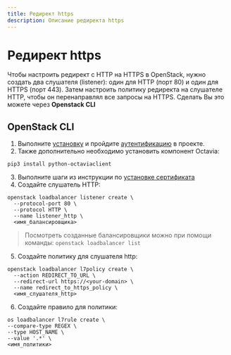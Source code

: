 ```yaml
---
title: Редирект https
description: Описание редиректа https
---
```


# Редирект https

Чтобы настроить редирект с HTTP на HTTPS в OpenStack, нужно создать два слушателя (listener): один для HTTP (порт 80) и один для HTTPS (порт 443). Затем настроить политику редиректа на слушателе HTTP, чтобы он перенаправлял все запросы на HTTPS. Сделать Вы это можете через **Openstack CLI**

## OpenStack CLI

1. Выполните [установку](/ru/compute/instructions/compute-nova/instance-management) и пройдите [аутентификацию](ru/compute/instructions/compute-nova/instance-management) в проекте.
2. Также дополнительно необходимо установить компонент Oсtavia:

```shell
pip3 install python-octaviaclient
```

3. Выполните шаги из инструкции по [установке сертификата](/)
4. Создайте слушатель HTTP:

```shell
openstack loadbalancer listener create \
  --protocol-port 80 \
  --protocol HTTP \
  --name listener_http \
  <имя_балансировщика>
```

> Посмотреть созданные балансировщики можно при помощи команды:
> `openstack loadbalancer list`

5. Создайте политику для слушателя http:

```shell
openstack loadbalancer l7policy create \
  --action REDIRECT_TO_URL \
  --redirect-url https://<your-domain> \
  --name redirect_to_https_policy \
  <имя_слушателя_http>

```

6. Создайте правило для политики:

```shell
os loadbalancer l7rule create \
--compare-type REGEX \
--type HOST_NAME \
--value '.*' \
<имя_политики>
```

